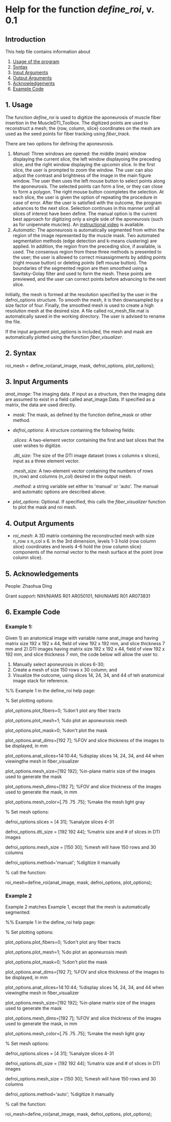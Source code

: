 # Help for the function <i>define_roi</i>, v. 0.1

## Introduction

This help file contains information about
1) [Usage of the program](https://github.com/bdamon/MuscleDTI_Toolbox/blob/master/Help/Help%20for%20define_roi.md#1-usage)
2) [Syntax](https://github.com/bdamon/MuscleDTI_Toolbox/blob/master/Help/Help%20for%20define_roi.md#2-Syntax)
3) [Input Arguments](https://github.com/bdamon/MuscleDTI_Toolbox/blob/master/Help/Help%20for%20define_roi.md#3-Input-Arguments)
4) [Output Arguments](https://github.com/bdamon/MuscleDTI_Toolbox/blob/master/Help/Help%20for%20define_roi.md#4-Output-Arguments)
5) [Acknowledgements](https://github.com/bdamon/MuscleDTI_Toolbox/blob/master/Help/Help%20for%20define_roi.md#5-Acknowledgements)
6) [Example Code](https://github.com/bdamon/MuscleDTI_Toolbox/blob/master/Help/Help%20for%20define_roi.md#6-Example-Code)

## 1. Usage

The function <i>define_roi</i> is used to digitize the aponeurosis of muscle fiber insertion in the MuscleDTI_Toolbox.  The digitized points are used to reconstruct a mesh; the {row, column, slice} coordinates on the mesh are used as the seed points for fiber tracking using <i>fiber_track</i>.

There are two options for defining the aponeurosis. 
1) <i>Manual</i>: Three windows are opened: the middle (main) window displaying the current slice, the left window displayoing the preceding slice, and the right window displaying the upcomin slice. In the first slice, the user is prompted to zoom the window.  The user can also adjust the contrast and brightness of the image in the main figure window.  The user then uses the left mouse button to select points along the aponeurosis. The selected points can form a line, or they can close to form a polygon. The right mouse button coompletes the selection. At each slice, the user is given the option of repeating the procedure in case of error.  After the user is satisfied with the outcome, the program advances to the next slice.  Selection continues in this manner until all slices of interest have been define.  The manual option is the current best approach for digitizing only a single side of the aponeurosis (such as for unipennate muscles). An [instructional video](https://youtu.be/5eb55DbLltQ) is available.
2) <i>Automatic</i>: The aponeurosis is automatically segmented from within the region of the image represented by the muscle mask. Two automated segmentation methods (edge detection and k-means clustering) are applied. In addition, the region from the preceding slice, if available, is used.  The consensus region from these three methods is presented to the user; the user is allowed to correct misassignments by adding points (right mouse button) or deleting points (left mouse button). The boundaries of the segmented region are then smoothed using a Savitsky-Golay filter and used to form the mesh. These points are previewed, and the user can correct points before advancing to the next slice.

Initially, the mesh is formed at the resolution specified by the user in the defroi_options structure.  To smooth the mesh, it is then downsampled by a size factor of four. Finally, the smoothed mesh is used to create a high resolution mesh at the desired size. A file called roi_mesh_file.mat is automatically saved in the working directory. The user is advised to rename the file.

If the input argument plot_options is included, the mesh and mask are automatically plotted using the function <i>fiber_visualizer</i>.

## 2. Syntax

roi_mesh = define_roi(anat_image, mask, defroi_options, plot_options);

## 3. Input Arguments
<i>anat_image</i>: The imaging data. If input as a structure, then the imaging data are assumed to exist in a field called anat_image.Data.  If specified as a matrix, the data are used directly.

* <i>mask</i>: The mask, as defined by the function define_mask or other method.

* <i>defroi_options</i>: A structure containing the following fields:

    <i>.slices</i>: A two-element vector containing the first and last slices that the user wishes to digitize.
  
    <i>.dti_size</i>: The size of the DTI image dataset (rows x columns x slices), input as a three element vector.
  
    <i>.mesh_size</i>: A two-element vector containing the numbers of rows (n_row) and columns (n_col) desired in the output mesh.
  
    <i>.method</i>: a string variable set either to 'manual' or 'auto'. The manual and automatic options are described above.

* <i>plot_options</i>: Optional. If specified, this calls the <i>fiber_visualizer</i> function to plot the mask and roi mesh.

## 4. Output Arguments
* <i>roi_mesh</i>: A 3D matrix containing the reconstructed mesh with size n_row x n_col x 6. In the 3rd dimension, levels 1-3 hold {row column slice} coordinates and levels 4-6 hold the {row column slice} components of the normal vector to the mesh surface at the point {row column slice}.
   
   
## 5. Acknowledgements

People: Zhaohua Ding

Grant support: NIH/NIAMS R01 AR050101, NIH/NIAMS R01 AR073831

## 6. Example Code


### Example 1:

Given 1) an anatomical image with variable name anat_image and having matrix size 192 x 192 x 44, field of view 192 x 192 mm, and slice thickness 7 mm and 2) DTI images having matrix size 192 x 192 x 44, field of view 192 x 192 mm, and slice thickness 7 mm, the code below will allow the user to:
  1) Manually select aponeurosis in slices 6-30;
  2) Create a mesh of size 150 rows x 30 column; and
  3) Visualize the outcome, using slices 14, 24, 34, and 44 of teh anatomical image stack for reference.

%% Example 1 in the define_roi help page:

% Set plotting options:

plot_options.plot_fibers=0;                         %don't plot any fiber tracts

plot_options.plot_mesh=1;                           %do plot an aponeurosis mesh

plot_options.plot_mask=0;                           %don't plot the mask

plot_options.anat_dims=[192 7];                     %FOV and slice thickness of the images to be displayed, in mm

plot_options.anat_slices=14:10:44;                  %display slices 14, 24, 34, and 44 when viewingthe mesh in fiber_visualizer

plot_options.mesh_size=[192 192];                   %in-plane matrix size of the images used to generate the mask

plot_options.mesh_dims=[192 7];                     %FOV and slice thickness of the images used to generate the mask, in mm

plot_options.mesh_color=[.75 .75 .75];              %make the mesh light gray

% Set mesh options:

defroi_options.slices = [4 31];                    %analyze slices 4-31

defroi_options.dti_size = [192 192 44];             %matrix size and # of slices in DTI images

defroi_options.mesh_size = [150 30];                %mesh will have 150 rows and 30 columns

defroi_options.method='manual';                     %digitize it manually

% call the function:

roi_mesh=define_roi(anat_image, mask, defroi_options, plot_options);


### Example 2

Example 2 matches Example 1, except that the mesh is automatically segmented:

%% Example 1 in the define_roi help page:

% Set plotting options:

plot_options.plot_fibers=0;                         %don't plot any fiber tracts

plot_options.plot_mesh=1;                           %do plot an aponeurosis mesh

plot_options.plot_mask=0;                           %don't plot the mask

plot_options.anat_dims=[192 7];                     %FOV and slice thickness of the images to be displayed, in mm

plot_options.anat_slices=14:10:44;                  %display slices 14, 24, 34, and 44 when viewingthe mesh in fiber_visualizer

plot_options.mesh_size=[192 192];                   %in-plane matrix size of the images used to generate the mask

plot_options.mesh_dims=[192 7];                     %FOV and slice thickness of the images used to generate the mask, in mm

plot_options.mesh_color=[.75 .75 .75];              %make the mesh light gray

% Set mesh options:

defroi_options.slices = [4 31];                    %analyze slices 4-31

defroi_options.dti_size = [192 192 44];             %matrix size and # of slices in DTI images

defroi_options.mesh_size = [150 30];                %mesh will have 150 rows and 30 columns

defroi_options.method='auto';                     %digitize it manually

% call the function:

roi_mesh=define_roi(anat_image, mask, defroi_options, plot_options);
